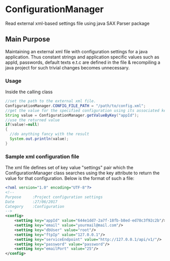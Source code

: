 # ConfigurationManager
Read external xml-based settings file using java SAX Parser package

## Main Purpose
Maintaining an external xml file with configuration settings for a java application. Thus constant strings and application specific values such as appId, passwords, default texts e.t.c are defined in the file & recompiling a java project for such trivial changes becomes unnecessary. 

### Usage
Inside the calling class
```java
//set the path to the external xml file.
ConfigurationManager.CONFIG_FILE_PATH = "/path/to/config.xml";
//get the value for the specified configuration using its associated key e.g <setting key="appId" value="644e1dd7"/>
String value = ConfigurationManager.getValueByKey("appId");
//use the returned value
if(value!=null)
{
  //do anything fancy with the result
  System.out.println(value);
}
```
### Sample xml configuration file
The xml file defines set of key value "settings" pair which the ConfigurationManager class searches using the key attribute to return the value for that configuration.
Below is the format of such a file:

```xml
<?xml version="1.0" encoding="UTF-8"?>
<!--
Purpose     :Project configuration settings
Date        :27/06/2017
Category    :Configuration
-->
<config>
    <setting key="appId" value="644e1dd7-2a7f-18fb-b8ed-ed78c3f92c2b"/>
    <setting key="email" value="yourmail@mail.com"/>
    <setting key="dbUser" value="root"/>
    <setting key="ftpIp" value="127.0.0.1"/>
    <setting key="serviceEndpoint" value="http://127.0.0.1/api/v1/"/>
    <setting key="password" value="password"/>
    <setting key="emailPort" value="25"/>    
</config>
```
